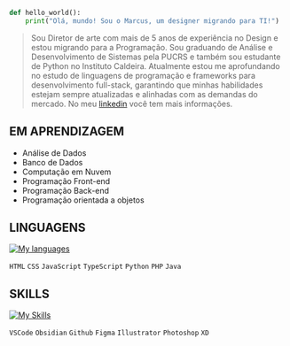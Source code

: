 
```python
def hello_world():
    print("Olá, mundo! Sou o Marcus, um designer migrando para TI!")
```

>Sou Diretor de arte com mais de 5 anos de experiência no Design e estou migrando para a Programação. Sou graduando de Análise e Desenvolvimento de Sistemas pela PUCRS e também sou estudante de Python no Instituto Caldeira. Atualmente estou me aprofundando no estudo de linguagens de programação e frameworks para desenvolvimento full-stack, garantindo que minhas habilidades estejam sempre atualizadas e alinhadas com as demandas do mercado. No meu [linkedin](https://www.linkedin.com/in/marcusgarim/) você tem mais informações.

## EM APRENDIZAGEM
-   Análise de Dados
-   Banco de Dados
-   Computação em Nuvem
-   Programação Front-end
-   Programação Back-end
-   Programação orientada a objetos


## LINGUAGENS

[![My languages](https://skillicons.dev/icons?i=html,css,js,ts,py,php,java)](https://skillicons.dev)

`HTML` `CSS` `JavaScript` `TypeScript` `Python` `PHP` `Java`


## SKILLS

[![My Skills](https://skillicons.dev/icons?i=vscode,obsidian,github,figma,ai,ps,xd)](https://skillicons.dev)

`VSCode` `Obsidian` `Github` `Figma` `Illustrator` `Photoshop` `XD`
